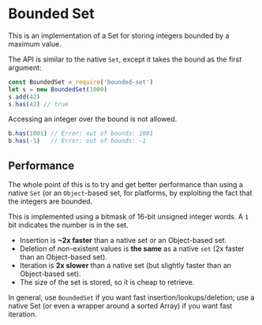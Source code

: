 Bounded Set
===========

This is an implementation of a Set for storing integers bounded by a maximum value.

The API is similar to the native `Set`, except it takes the bound as the first argument:

```js
const BoundedSet = require('bounded-set')
let s = new BoundedSet(1000)
s.add(42)
s.has(42) // true
```

Accessing an integer over the bound is not allowed.

```js
b.has(1001) // Error: out of bounds: 1001
b.has(-1)   // Error: out of bounds: -1
```


Performance
-----------

The whole point of this is to try and get better performance than using a native `Set` (or an `Object`-based set, for platforms, by exploiting the fact that the integers are bounded.

This is implemented using a bitmask of 16-bit unsigned integer words. A `1` bit indicates the number is in the set.

- Insertion is **~2x faster** than a native set or an Object-based set.
- Deletion of non-existent values is **the same** as a native `set` (2x faster than an Object-based set).
- Iteration is **2x slower** than a native set (but slightly faster than an Object-based set).
- The size of the set is stored, so it is cheap to retrieve.

In general, use `BoundedSet` if you want fast insertion/lookups/deletion; use a native Set (or even a wrapper around a sorted Array) if you want fast iteration.


